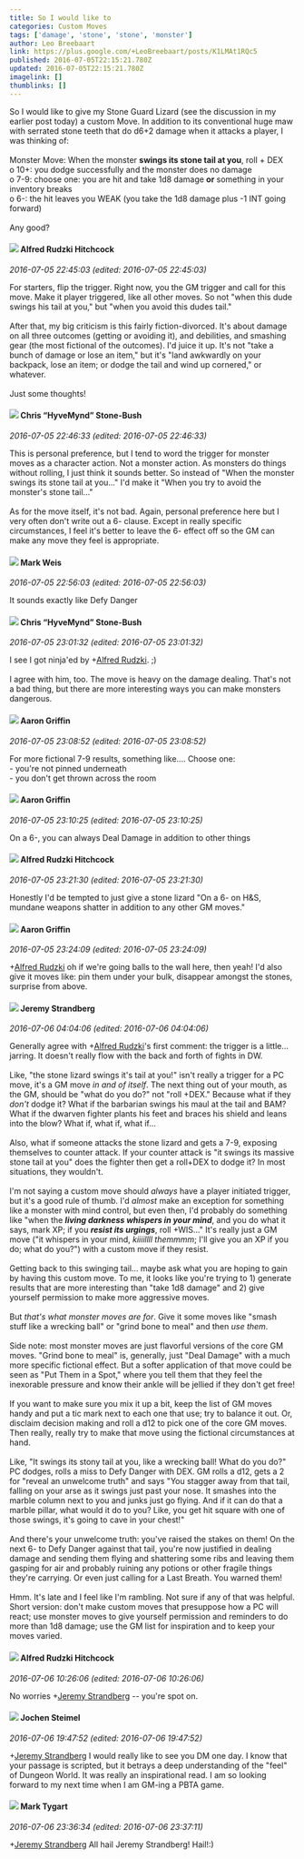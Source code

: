 ```yaml
---
title: So I would like to
categories: Custom Moves
tags: ['damage', 'stone', 'stone', 'monster']
author: Leo Breebaart
link: https://plus.google.com/+LeoBreebaart/posts/K1LMAt1RQc5
published: 2016-07-05T22:15:21.780Z
updated: 2016-07-05T22:15:21.780Z
imagelink: []
thumblinks: []
---
```


So I would like to give my Stone Guard Lizard (see the discussion in my earlier post today) a custom Move. In addition to its conventional huge maw with serrated stone teeth that do d6+2 damage when it attacks a player, I was thinking of:<br /><br />Monster Move: When the monster <b>swings its stone tail at you</b>, roll + DEX<br />o	10+: you dodge successfully and the monster does no damage<br />o	7-9: choose one: you are hit and take 1d8 damage <b>or</b>	something in your inventory breaks<br />o	6-: the hit leaves you WEAK (you take the 1d8 damage plus -1 INT going forward)<br /><br />Any good?<br />
<div id='comment z12bjtsinp21czovf23qi1wgrzvjwbyyr04'>
  <h4><img src='{{site.baseurl}}//images/avatars/100812462809734403456_photo.jpg'> Alfred Rudzki Hitchcock</h4>
      <p><cite>2016-07-05 22:45:03 (edited: 2016-07-05 22:45:03)</cite></p>
        <p>For starters, flip the trigger. Right now, you the GM trigger and call for this move. Make it player triggered, like all other moves. So not &quot;when this dude swings his tail at you,&quot; but &quot;when you avoid this dudes tail.&quot; <br /><br />After that, my big criticism is this fairly fiction-divorced. It&#39;s about damage on all three outcomes (getting or avoiding it), and debilities, and smashing gear (the most fictional of the outcomes). I&#39;d juice it up. It&#39;s not &quot;take a bunch of damage or lose an item,&quot; but it&#39;s &quot;land awkwardly on your backpack, lose an item; or dodge the tail and wind up cornered,&quot; or whatever.<br /><br />Just some thoughts!</p>
</div>
        

<div id='comment z12bjtsinp21czovf23qi1wgrzvjwbyyr04'>
  <h4><img src='{{site.baseurl}}//images/avatars/108053817066303198241_photo.jpg'> Chris “HyveMynd” Stone-Bush</h4>
      <p><cite>2016-07-05 22:46:33 (edited: 2016-07-05 22:46:33)</cite></p>
        <p>This is personal preference, but I tend to word the trigger for monster moves as a character action. Not a monster action. As monsters do things without rolling, I just think it sounds better. So instead of &quot;When the monster swings its stone tail at you...&quot; I&#39;d make it &quot;When you try to avoid the monster&#39;s stone tail...&quot;<br /><br />As for the move itself, it&#39;s not bad. Again, personal preference here but I very often don&#39;t write out a 6- clause. Except in really specific circumstances, I feel it&#39;s better to leave the 6- effect off so the GM can make any move they feel is appropriate.</p>
</div>
        

<div id='comment z12bjtsinp21czovf23qi1wgrzvjwbyyr04'>
  <h4><img src='{{site.baseurl}}//images/avatars/102532126904257134510_photo.jpg'> Mark Weis</h4>
      <p><cite>2016-07-05 22:56:03 (edited: 2016-07-05 22:56:03)</cite></p>
        <p>It sounds exactly like Defy Danger</p>
</div>
        

<div id='comment z12bjtsinp21czovf23qi1wgrzvjwbyyr04'>
  <h4><img src='{{site.baseurl}}//images/avatars/108053817066303198241_photo.jpg'> Chris “HyveMynd” Stone-Bush</h4>
      <p><cite>2016-07-05 23:01:32 (edited: 2016-07-05 23:01:32)</cite></p>
        <p>I see I got ninja&#39;ed by <span class="proflinkWrapper"><span class="proflinkPrefix">+</span><a class="proflink" href="https://plus.google.com/100812462809734403456" oid="100812462809734403456">Alfred Rudzki</a></span>. ;)<br /><br />I agree with him, too. The move is heavy on the damage dealing. That&#39;s not a bad thing, but there are more interesting ways you can make monsters dangerous.</p>
</div>
        

<div id='comment z12bjtsinp21czovf23qi1wgrzvjwbyyr04'>
  <h4><img src='{{site.baseurl}}//images/avatars/103667855585775066713_photo.jpg'> Aaron Griffin</h4>
      <p><cite>2016-07-05 23:08:52 (edited: 2016-07-05 23:08:52)</cite></p>
        <p>For more fictional 7-9 results, something like.... Choose one:<br />- you&#39;re not pinned underneath<br />- you don&#39;t get thrown across the room</p>
</div>
        

<div id='comment z12bjtsinp21czovf23qi1wgrzvjwbyyr04'>
  <h4><img src='{{site.baseurl}}//images/avatars/103667855585775066713_photo.jpg'> Aaron Griffin</h4>
      <p><cite>2016-07-05 23:10:25 (edited: 2016-07-05 23:10:25)</cite></p>
        <p>On a 6-, you can always Deal Damage in addition to other things</p>
</div>
        

<div id='comment z12bjtsinp21czovf23qi1wgrzvjwbyyr04'>
  <h4><img src='{{site.baseurl}}//images/avatars/100812462809734403456_photo.jpg'> Alfred Rudzki Hitchcock</h4>
      <p><cite>2016-07-05 23:21:30 (edited: 2016-07-05 23:21:30)</cite></p>
        <p>Honestly I&#39;d be tempted to just give a stone lizard &quot;On a 6- on H&amp;S, mundane weapons shatter in addition to any other GM moves.&quot;</p>
</div>
        

<div id='comment z12bjtsinp21czovf23qi1wgrzvjwbyyr04'>
  <h4><img src='{{site.baseurl}}//images/avatars/103667855585775066713_photo.jpg'> Aaron Griffin</h4>
      <p><cite>2016-07-05 23:24:09 (edited: 2016-07-05 23:24:09)</cite></p>
        <p><span class="proflinkWrapper"><span class="proflinkPrefix">+</span><a class="proflink" href="https://plus.google.com/100812462809734403456" oid="100812462809734403456">Alfred Rudzki</a></span> oh if we&#39;re going balls to the wall here, then yeah! I&#39;d also give it moves like: pin them under your bulk, disappear amongst the stones, surprise from above.</p>
</div>
        

<div id='comment z12bjtsinp21czovf23qi1wgrzvjwbyyr04'>
  <h4><img src='{{site.baseurl}}//images/avatars/102595580176380683252_photo.jpg'> Jeremy Strandberg</h4>
      <p><cite>2016-07-06 04:04:06 (edited: 2016-07-06 04:04:06)</cite></p>
        <p>Generally agree with <span class="proflinkWrapper"><span class="proflinkPrefix">+</span><a class="proflink" href="https://plus.google.com/100812462809734403456" oid="100812462809734403456">Alfred Rudzki</a></span>&#39;s first comment: the trigger is a little... jarring. It doesn&#39;t really flow with the back and forth of fights in DW.  <br /><br />Like, &quot;the stone lizard swings it&#39;s tail at you!&quot; isn&#39;t really a trigger for a PC move, it&#39;s a GM move <i>in and of itself</i>. The next thing out of your mouth, as the GM, should be &quot;what do you do?&quot; not &quot;roll +DEX.&quot;  Because what if they <i>don&#39;t</i> dodge it?  What if the barbarian swings his maul at the tail and BAM?  What if the dwarven fighter plants his feet and braces his shield and leans into the blow?  What if, what if, what if... <br /><br />Also, what if someone attacks the stone lizard and gets a 7-9, exposing themselves to counter attack. If your counter attack is &quot;it swings its massive stone tail at you&quot; does the fighter then get a roll+DEX to dodge it?  In most situations, they wouldn&#39;t.<br /><br />I&#39;m not saying a custom move should <i>always</i> have a player initiated trigger, but it&#39;s a good rule of thumb.  I&#39;d <i>almost</i> make an exception for something like a monster with mind control, but even then, I&#39;d probably do something like &quot;when the <b><i>living darkness whispers in your mind</i></b>, and you do what it says, mark XP; if you <b><i>resist its urgings</i></b>, roll +WIS...&quot;  It&#39;s really just a GM move (&quot;it whispers in your mind, <i>kiiiillll themmmm</i>; I&#39;ll give you an XP if you do; what do you?&quot;) with a custom move if they resist.<br /><br />Getting back to this swinging tail... maybe ask what you are hoping to gain by having this custom move.  To me, it looks like you&#39;re trying to 1) generate results that are more interesting than &quot;take 1d8 damage&quot; and 2) give yourself permission to make more aggressive moves.<br /><br />But <i>that&#39;s what monster moves are for</i>.  Give it some moves like &quot;smash stuff like a wrecking ball&quot; or &quot;grind bone to meal&quot; and then <i>use them</i>.<br /><br />Side note:  most monster moves are just flavorful versions of the core GM moves. &quot;Grind bone to meal&quot; is, generally, just &quot;Deal Damage&quot; with a much more specific fictional effect. But a softer application of that move could be seen as &quot;Put Them in a Spot,&quot; where you tell them that they feel the inexorable pressure and know their ankle will be jellied if they don&#39;t get free! <br /><br />If you want to make sure you mix it up a bit, keep the list of GM moves handy and put a tic mark next to each one that use; try to balance it out. Or, disclaim decision making and roll a d12 to pick one of the core GM moves. Then really, really try to make that move using the fictional circumstances at hand.  <br /><br />Like, &quot;It swings its stony tail at you, like a wrecking ball! What do you do?&quot;  PC dodges, rolls a miss to Defy Danger with DEX.  GM rolls a d12, gets a 2 for &quot;reveal an unwelcome truth&quot; and says &quot;You stagger away from that tail, falling on your arse as it swings just past your nose. It smashes into the marble column next to you and junks just go flying. And if it can do that a marble pillar, what would it do to you? Like, you get hit square with one of those swings, it&#39;s going to cave in your chest!&quot;  <br /><br />And there&#39;s your unwelcome truth:  you&#39;ve raised the stakes on them!  On the next 6- to Defy Danger against that tail, you&#39;re now justified in dealing damage and sending them flying and shattering some ribs and leaving them gasping for air and probably ruining any potions or other fragile things they&#39;re carrying. Or even just calling for a Last Breath. You warned them!<br /><br />Hmm. It&#39;s late and I feel like I&#39;m rambling.  Not sure if any of that was helpful.  Short version:  don&#39;t make custom moves that presuppose how a PC will react; use monster moves to give yourself permission and reminders to do more than 1d8 damage; use the GM list for inspiration and to keep your moves varied.</p>
</div>
        

<div id='comment z12bjtsinp21czovf23qi1wgrzvjwbyyr04'>
  <h4><img src='{{site.baseurl}}//images/avatars/100812462809734403456_photo.jpg'> Alfred Rudzki Hitchcock</h4>
      <p><cite>2016-07-06 10:26:06 (edited: 2016-07-06 10:26:06)</cite></p>
        <p>No worries <span class="proflinkWrapper"><span class="proflinkPrefix">+</span><a class="proflink" href="https://plus.google.com/102595580176380683252" oid="102595580176380683252">Jeremy Strandberg</a></span>  -- you&#39;re spot on.</p>
</div>
        

<div id='comment z12bjtsinp21czovf23qi1wgrzvjwbyyr04'>
  <h4><img src='{{site.baseurl}}//images/avatars/105413090932929091126_photo.jpg'> Jochen Steimel</h4>
      <p><cite>2016-07-06 19:47:52 (edited: 2016-07-06 19:47:52)</cite></p>
        <p><span class="proflinkWrapper"><span class="proflinkPrefix">+</span><a class="proflink" href="https://plus.google.com/102595580176380683252" oid="102595580176380683252">Jeremy Strandberg</a></span> I would really like to see you DM one day. I know that your passage is scripted, but it betrays a deep understanding of the &quot;feel&quot; of Dungeon World. It was really an inspirational read. I am so looking forward to my next time when I am GM-ing a PBTA game.</p>
</div>
        

<div id='comment z12bjtsinp21czovf23qi1wgrzvjwbyyr04'>
  <h4><img src='{{site.baseurl}}//images/avatars/118088719859349999400_photo.jpg'> Mark Tygart</h4>
      <p><cite>2016-07-06 23:36:34 (edited: 2016-07-06 23:37:11)</cite></p>
        <p><span class="proflinkWrapper"><span class="proflinkPrefix">+</span><a class="proflink" href="https://plus.google.com/102595580176380683252" oid="102595580176380683252">Jeremy Strandberg</a></span> All hail Jeremy Strandberg! Hail!:)</p>
</div>
        